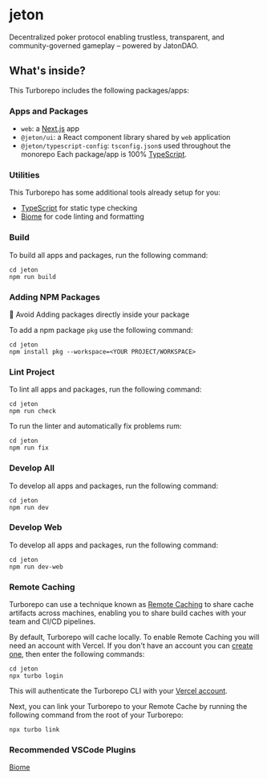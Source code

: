 # jeton

Decentralized poker protocol enabling trustless, transparent, and community-governed gameplay – powered by JatonDAO.

## What's inside?

This Turborepo includes the following packages/apps:

### Apps and Packages

- `web`: a [Next.js](https://nextjs.org/) app
- `@jeton/ui`: a React component library shared by `web` application
- `@jeton/typescript-config`: `tsconfig.json`s used throughout the monorepo
Each package/app is 100% [TypeScript](https://www.typescriptlang.org/).

### Utilities

This Turborepo has some additional tools already setup for you:

- [TypeScript](https://www.typescriptlang.org/) for static type checking
- [Biome](https://biomejs.dev/) for code linting and formatting

### Build

To build all apps and packages, run the following command:

```shell
cd jeton
npm run build
```

### Adding NPM Packages

🚫 Avoid Adding packages directly inside your package

To add a npm package `pkg` use the following command:

```shell
cd jeton
npm install pkg --workspace=<YOUR PROJECT/WORKSPACE>
```

### Lint Project

To lint all apps and packages, run the following command:

```shell
cd jeton
npm run check
```

To run the linter and automatically fix problems rum:

```shell
cd jeton
npm run fix
```

### Develop All

To develop all apps and packages, run the following command:

```shell
cd jeton
npm run dev
```

### Develop Web

To develop all apps and packages, run the following command:

```shell
cd jeton
npm run dev-web
```

### Remote Caching

Turborepo can use a technique known as [Remote Caching](https://turbo.build/repo/docs/core-concepts/remote-caching) to share cache artifacts across machines, enabling you to share build caches with your team and CI/CD pipelines.

By default, Turborepo will cache locally. To enable Remote Caching you will need an account with Vercel. If you don't have an account you can [create one](https://vercel.com/signup), then enter the following commands:

```shell
cd jeton
npx turbo login
```

This will authenticate the Turborepo CLI with your [Vercel account](https://vercel.com/docs/concepts/personal-accounts/overview).

Next, you can link your Turborepo to your Remote Cache by running the following command from the root of your Turborepo:

```shell
npx turbo link
```

### Recommended VSCode Plugins

 [Biome](https://marketplace.visualstudio.com/items?itemName=biomejs.biome)
